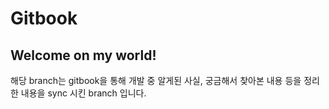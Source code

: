 # Gitbook

## Welcome on my world!

해당 branch는 gitbook을 통해 개발 중 알게된 사실, 궁금해서 찾아본 내용 등을 정리한 내용을 sync 시킨 branch 입니다.
